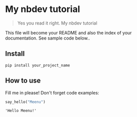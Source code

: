 # My nbdev tutorial
> Yes you read it right. My nbdev tutorial


This file will become your README and also the index of your documentation.
See sample code below..

## Install

`pip install your_project_name`

## How to use

Fill me in please! Don't forget code examples:

```python
say_hello("Meenu")
```




    'Hello Meenu!'


